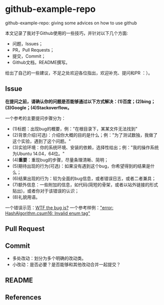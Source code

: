 # github-example-repo

github-example-repo: giving some advices on how to use github

本文记录了我对于Github使用的一些技巧，并针对以下几个方面:

- 问题，Issues；
- PR，Pull Requests；
- 提交，Commit；
- Github文档，README撰写。

给出了自己的一些建议，不足之处欢迎各位指出，欢迎补充、提问和PR ：）。

## Issue 

**在提问之前，请确认你的问题是否能够通过以下方式解决：(1)百度；(2)bing；(3)Google；(4)Stackoverflow。**

一个参考的主要提问步骤分为：

- (1)标题：出现bug的概要，例："在根目录下，某某文件无法找到"
- (2)背景介绍(可选)：介绍你大概的目的是什么；例："为了测试数独，我做了这个实验，遇到了这个问题。"
- (3)实验环境：你的系统环境、安装的依赖，选择性给出；例："我的操作系统为Ubuntu 14.04，64位。"
- (4)**重要**：重现bug的步骤，尽量条理清晰、简明；
- (5)期待出现的行为(可选)：如果没有遇到这个bug，你希望得到的结果是什么；
- (6)结果出现的行为：较为全面的bug信息，或者错误日志，或者二者兼具；
- (7)额外信息：一些附加的信息，如代码(简短的骨架，或者以站外链接的形式贴出)，或者你对于该错误的认识；
- (8)礼貌用语。

一个错误示范：[WTF the bug is?](https://github.com/Wasdns/github-example-repo/issues/1)
一个参考样例：["error: HashAlgorithm.csum16: Invalid enum tag"](https://github.com/Wasdns/github-example-repo/issues/2)

## Pull Request

## Commit

- 多处改动：划分为多个明确的改动类。
- 小改动：是否必要？是否能够和其他改动合并一起提交？

## README

## References
